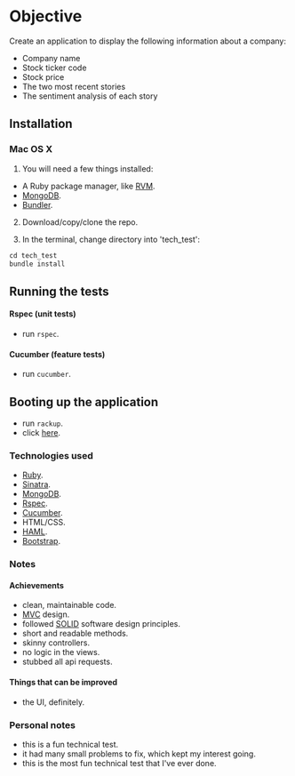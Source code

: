# Objective

Create an application to display the following information about a company:
 * Company name
 * Stock ticker code
 * Stock price
 * The two most recent stories
 * The sentiment analysis of each story

## Installation

### Mac OS X

1. You will need a few things installed:
  - A Ruby package manager, like [RVM](https://rvm.io/rvm/install).
  - [MongoDB](https://docs.mongodb.org/manual/tutorial/install-mongodb-on-os-x/).
  - [Bundler](https://github.com/bundler/bundler).

2. Download/copy/clone the repo.

3. In the terminal, change directory into 'tech_test':

 ```ruby
 cd tech_test
 bundle install
 ```

## Running the tests

#### Rspec (unit tests)

- run `rspec`.

#### Cucumber (feature tests)

- run `cucumber`.

## Booting up the application

- run `rackup`.
- click [here](http://localhost:9292).

### Technologies used

- [Ruby](https://en.wikipedia.org/wiki/Ruby_(programming_language)).
- [Sinatra](https://en.wikipedia.org/wiki/Sinatra_(software)).
- [MongoDB](https://www.mongodb.org).
- [Rspec](https://en.wikipedia.org/wiki/RSpec).
- [Cucumber](https://en.wikipedia.org/wiki/Cucumber_(software)).
- HTML/CSS.
- [HAML](https://en.wikipedia.org/wiki/Haml).
- [Bootstrap](http://getbootstrap.com).

### Notes

#### Achievements

- clean, maintainable code.
- [MVC](https://en.wikipedia.org/wiki/Model–view–controller) design.
- followed [SOLID](https://en.wikipedia.org/wiki/SOLID_(object-oriented_design)) software design principles.
- short and readable methods.
- skinny controllers.
- no logic in the views.
- stubbed all api requests.

#### Things that can be improved

- the UI, definitely.

### Personal notes

- this is a fun technical test.
- it had many small problems to fix, which kept my interest going.
- this is the most fun technical test that I've ever done.
